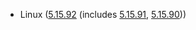 - Linux ([5.15.92](https://lwn.net/Articles/922340) (includes [5.15.91](https://lwn.net/Articles/921851), [5.15.90](https://lwn.net/Articles/921029)))
